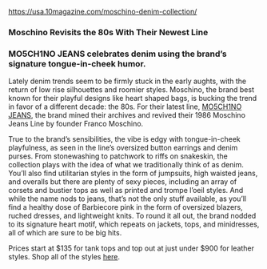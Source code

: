 https://usa.10magazine.com/moschino-denim-collection/

### **Moschino Revisits the 80s With Their Newest Line**
### **MO5CH1NO JEANS celebrates denim using the brand’s signature tongue-in-cheek humor.**

Lately denim trends seem to be firmly stuck in the early aughts, with the return of low rise silhouettes and roomier styles. Moschino, the brand best known for their playful designs like heart shaped bags, is bucking the trend in favor of a different decade: the 80s. For their latest line, [MO5CH1NO JEANS](https://www.moschino.com/us_en/moschino-jeans/women/clothing.html?size=12&start=48&page=5), the brand mined their archives and revived their 1986 Moschino Jeans Line by founder Franco Moschino. 

True to the brand’s sensibilities, the vibe is edgy with tongue-in-cheek playfulness, as seen in the line’s oversized button earrings and denim purses. From stonewashing to patchwork to riffs on snakeskin, the collection plays with the idea of what we traditionally think of as denim. You’ll also find utilitarian styles in the form of jumpsuits, high waisted jeans, and overalls but there are plenty of sexy pieces, including an array of corsets and bustier tops as well as printed and trompe l’oeil styles. And while the name nods to jeans, that’s not the only stuff available, as you’ll find a healthy dose of Barbiecore pink in the form of oversized blazers, ruched dresses, and lightweight knits. To round it all out, the brand nodded to its signature heart motif, which repeats on jackets, tops, and minidresses, all of which are sure to be big hits.

Prices start at $135 for tank tops and top out at just under $900 for leather styles. Shop all of the styles [here](https://www.moschino.com/us_en/moschino-jeans/women/clothing.html?size=12&start=48&page=5).